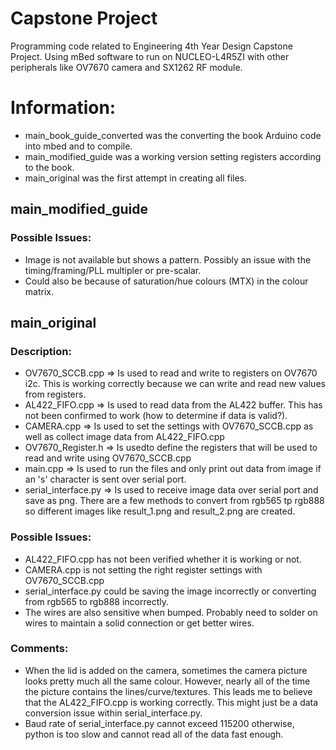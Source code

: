 # Capstone Project
Programming code related to Engineering 4th Year Design Capstone Project. Using mBed software to run on NUCLEO-L4R5ZI with other peripherals like OV7670 camera and SX1262 RF module.

# Information:
- main_book_guide_converted was the converting the book Arduino code into mbed and to compile.
- main_modified_guide was a working version setting registers according to the book.
- main_original was the first attempt in creating all files.

## main_modified_guide 
### Possible Issues:
- Image is not available but shows a pattern. Possibly an issue with the timing/framing/PLL multipler or pre-scalar.
- Could also be because of saturation/hue colours (MTX) in the colour matrix.

## main_original
### Description:
- OV7670_SCCB.cpp => Is used to read and write to registers on OV7670 i2c. This is working correctly because we can write and read new values from registers.
- AL422_FIFO.cpp => Is used to read data from the AL422 buffer. This has not been confirmed to work (how to determine if data is valid?).
- CAMERA.cpp => Is used to set the settings with OV7670_SCCB.cpp as well as collect image data from AL422_FIFO.cpp
- OV7670_Register.h => Is usedto define the registers that will be used to read and write using OV7670_SCCB.cpp
- main.cpp => Is used to run the files and only print out data from image if an 's' character is sent over serial port.
- serial_interface.py => Is used to receive image data over serial port and save as png. There are a few methods to convert from rgb565 tp rgb888 so different images like result_1.png and result_2.png are created.
### Possible Issues:
- AL422_FIFO.cpp has not been verified whether it is working or not.
- CAMERA.cpp is not setting the right register settings with OV7670_SCCB.cpp
- serial_interface.py could be saving the image incorrectly or converting from rgb565 to rgb888 incorrectly.
- The wires are also sensitive when bumped. Probably need to solder on wires to maintain a solid connection or get better wires.
### Comments:
- When the lid is added on the camera, sometimes the camera picture looks pretty much all the same colour. However, nearly all of the time the picture contains the lines/curve/textures. This leads me to believe that the AL422_FIFO.cpp is working correctly. This might just be a data conversion issue within serial_interface.py.
- Baud rate of serial_interface.py cannot exceed 115200 otherwise, python is too slow and cannot read all of the data fast enough.
